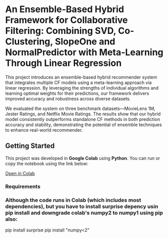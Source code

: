 # An Ensemble-Based Hybrid Framework for Collaborative Filtering: Combining SVD, Co-Clustering, SlopeOne and NormalPredictor with Meta-Learning Through Linear Regression

This project introduces an ensemble-based hybrid recommender system that integrates multiple CF models using a meta-learning approach via linear regression. By leveraging the strengths of individual algorithms and learning optimal weights for their predictions, our framework delivers improved accuracy and robustness across diverse datasets.

We evaluated the system on three benchmark datasets—MovieLens 1M, Jester Ratings, and Netflix Movie Ratings. The results show that our hybrid model consistently outperforms standalone CF methods in both prediction accuracy and stability, demonstrating the potential of ensemble techniques to enhance real-world recommender.

## Getting Started

This project was developed in **Google Colab** using **Python**. You can run or copy the notebook using the link below:

[Open in Colab](https://colab.research.google.com/drive/12zVSPKZg_O4coMTQW9UgEGTRkY8aa2gf#scrollTo=0X_vLn8IqPH3)

### Requirements

### Although the code runs in Colab (which includes most dependencies), but you have to install surprise depency usin pip install and downgrade colab's numpy2 to numpy1 using pip also:

pip install surprise
pip install "numpy<2"
